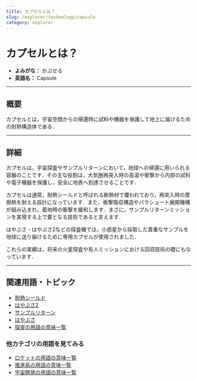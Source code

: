 ```yaml
---
title: カプセルとは？
slug: /explorer/technology/capsule
category: explorer
---
```


# カプセルとは？

- **よみがな：** かぷせる  
- **英語名：** Capsule  

---

## 概要

カプセルとは，宇宙空間からの帰還時に試料や機器を保護して地上に届けるための耐熱構造体である．

---

## 詳細

カプセルは，宇宙探査やサンプルリターンにおいて，地球への帰還に用いられる容器のことです．その主な役割は，大気圏再突入時の高温や衝撃から内部の試料や電子機器を保護し，安全に地表へ到達させることです．

カプセルは通常，耐熱シールドと呼ばれる断熱材で覆われており，再突入時の摩擦熱を耐える設計になっています．また，衝撃吸収構造やパラシュート展開機構が組み込まれ，着地時の衝撃を緩和します．まさに，サンプルリターンミッションを実現する上で要となる技術であると言えます．

はやぶさ・はやぶさ2などの探査機では，小惑星から採取した貴重なサンプルを地球に送り届けるために専用カプセルが使用されました．

これらの実績は，将来の火星探査や有人ミッションにおける回収技術の礎にもなっています．

---

## 関連用語・トピック

- [耐熱シールド](/docs/explorer/technology/heat-shield)
- [はやぶさ2](/docs/explorer/mission/hayabusa2)
- [サンプルリターン](/docs/explorer/technology/sample-return)
- [はやぶさ](/docs/explorer/mission/hayabusa)
- [探査の用語の意味一覧](/docs/category/explorer)

### 他カテゴリの用語を見てみる
- [ロケットの用語の意味一覧](/docs/category/rocket)
- [推進系の用語の意味一覧](/docs/category/propulsion)
- [宇宙開発の用語の意味一覧](/docs/category/glossary)